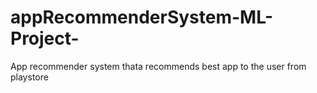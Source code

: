 # appRecommenderSystem-ML-Project-
App recommender system thata recommends best app to the user from playstore
